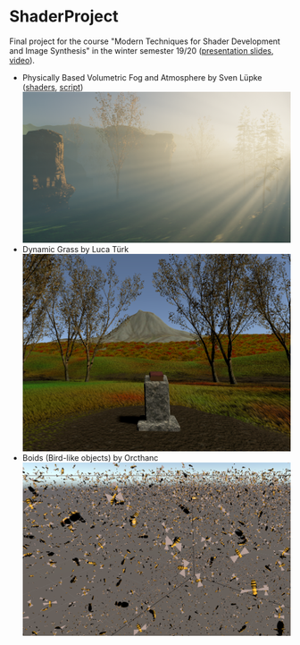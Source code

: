 # ShaderProject

Final project for the course "Modern Techniques for Shader Development and Image Synthesis" in the winter semester 19/20 ([presentation slides](https://github.com/KnightTec/ShaderProject/blob/master/Presentation.pdf), [video](https://drive.google.com/file/d/1Epv47gVxtSsXrYmhn9QxHHKu4ToQ8wmD/view)).

- Physically Based Volumetric Fog and Atmosphere by Sven Lüpke ([shaders](https://github.com/KnightTec/ShaderProject/tree/master/Assets/Resources/Shaders/VolumetricFog), [script](https://github.com/KnightTec/ShaderProject/blob/master/Assets/Scripts/VolumetricFogRenderer.cs))
![Alt text](https://github.com/KnightTec/ShaderProject/blob/master/Images/Fog.png)
- Dynamic Grass by Luca Türk
![Alt text](https://github.com/KnightTec/ShaderProject/blob/master/Images/grass.png)
- Boids (Bird-like objects) by Orcthanc
![Alt text](https://github.com/KnightTec/ShaderProject/blob/master/Images/boids.png)
